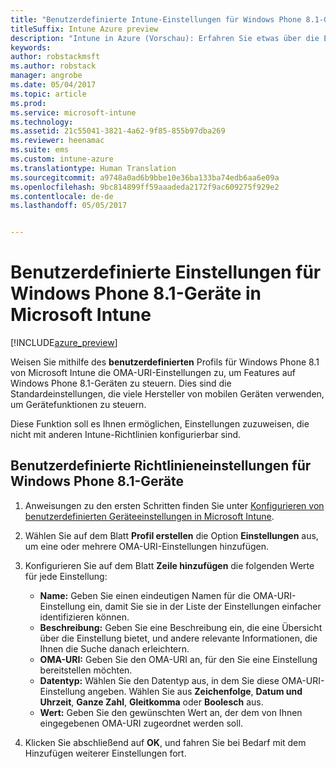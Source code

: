 ```yaml
---
title: "Benutzerdefinierte Intune-Einstellungen für Windows Phone 8.1-Geräte"
titleSuffix: Intune Azure preview
description: "Intune in Azure (Vorschau): Erfahren Sie etwas über die Einstellungen, die Sie in einem benutzerdefinierten Windows Phone 8.1-Profil verwenden können."
keywords: 
author: robstackmsft
ms.author: robstack
manager: angrobe
ms.date: 05/04/2017
ms.topic: article
ms.prod: 
ms.service: microsoft-intune
ms.technology: 
ms.assetid: 21c55041-3821-4a62-9f85-855b97dba269
ms.reviewer: heenamac
ms.suite: ems
ms.custom: intune-azure
ms.translationtype: Human Translation
ms.sourcegitcommit: a9748a0ad6b9bbe10e36ba133ba74edb6aa6e09a
ms.openlocfilehash: 9bc814899ff59aaadeda2172f9ac609275f929e2
ms.contentlocale: de-de
ms.lasthandoff: 05/05/2017


---
```


# <a name="custom-settings-for-windows-phone-81-devices-in-microsoft-intune"></a>Benutzerdefinierte Einstellungen für Windows Phone 8.1-Geräte in Microsoft Intune

[!INCLUDE[azure_preview](../includes/azure_preview.md)]

Weisen Sie mithilfe des **benutzerdefinierten** Profils für Windows Phone 8.1 von Microsoft Intune die OMA-URI-Einstellungen zu, um Features auf Windows Phone 8.1-Geräten zu steuern. Dies sind die Standardeinstellungen, die viele Hersteller von mobilen Geräten verwenden, um Gerätefunktionen zu steuern.

Diese Funktion soll es Ihnen ermöglichen, Einstellungen zuzuweisen, die nicht mit anderen Intune-Richtlinien konfigurierbar sind.

## <a name="custom-policy-settings-for-windows-phone-81-devices"></a>Benutzerdefinierte Richtlinieneinstellungen für Windows Phone 8.1-Geräte

1. Anweisungen zu den ersten Schritten finden Sie unter [Konfigurieren von benutzerdefinierten Geräteeinstellungen in Microsoft Intune](how-to-configure-custom-settings.md).
2. Wählen Sie auf dem Blatt **Profil erstellen** die Option **Einstellungen** aus, um eine oder mehrere OMA-URI-Einstellungen hinzufügen.
3. Konfigurieren Sie auf dem Blatt **Zeile hinzufügen** die folgenden Werte für jede Einstellung:
    - **Name:** Geben Sie einen eindeutigen Namen für die OMA-URI-Einstellung ein, damit Sie sie in der Liste der Einstellungen einfacher identifizieren können.
    - **Beschreibung:** Geben Sie eine Beschreibung ein, die eine Übersicht über die Einstellung bietet, und andere relevante Informationen, die Ihnen die Suche danach erleichtern.
    - **OMA-URI:** Geben Sie den OMA-URI an, für den Sie eine Einstellung bereitstellen möchten.
    - **Datentyp:** Wählen Sie den Datentyp aus, in dem Sie diese OMA-URI-Einstellung angeben. Wählen Sie aus **Zeichenfolge**, **Datum und Uhrzeit**, **Ganze Zahl**, **Gleitkomma** oder **Boolesch** aus.
    - **Wert:** Geben Sie den gewünschten Wert an, der dem von Ihnen eingegebenen OMA-URI zugeordnet werden soll.

4. Klicken Sie abschließend auf **OK**, und fahren Sie bei Bedarf mit dem Hinzufügen weiterer Einstellungen fort.

